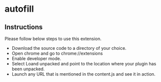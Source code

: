 # autofill

## Instructions

Please follow below steps to use this extension.

- Download the source code to a directory of your choice.
- Open chrome and go to chrome://extensions
- Enable developer mode.
- Select Loand unpacked and point to the location where your plugin has been unpacked.
- Launch any URL that is mentioned in the content.js and see it in action.
